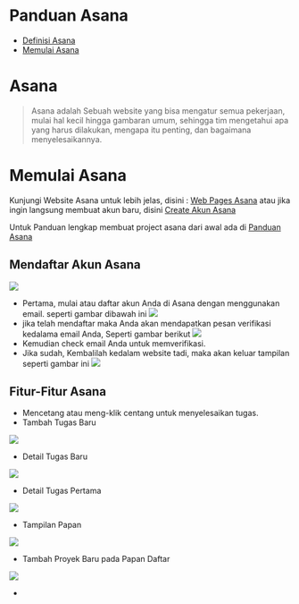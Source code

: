 # Panduan Asana

- [Definisi Asana](https://github.com/AhmadWahyuu/Asana-ProjectManagement#asana)
- [Memulai Asana](https://github.com/AhmadWahyuu/Asana-ProjectManagement#memulai-asana)

# Asana

> Asana adalah Sebuah website yang bisa mengatur semua pekerjaan, mulai hal kecil hingga gambaran umum, sehingga tim mengetahui apa yang harus dilakukan, mengapa itu penting, dan bagaimana menyelesaikannya.

# Memulai Asana

Kunjungi Website Asana untuk lebih jelas, disini : [Web Pages Asana](https://asana.com/id) atau jika ingin langsung membuat akun baru, disini [Create Akun Asana](https://asana.com/id/create_account)

Untuk Panduan lengkap membuat project asana dari awal ada di [Panduan Asana](https://asana.com/id/guide/get-started/begin/quick-start)

## Mendaftar Akun Asana
![](https://github.com/AhmadWahyuu/Asana-ProjectManagement/blob/main/img/navbar-asana.png)
- Pertama, mulai atau daftar akun Anda di Asana dengan menggunakan email.
seperti gambar dibawah ini
![](https://github.com/AhmadWahyuu/Asana-ProjectManagement/blob/main/img/masuk-asana.png)
- jika telah mendaftar maka Anda akan mendapatkan pesan verifikasi kedalama email Anda, Seperti gambar berikut
![](https://github.com/AhmadWahyuu/Asana-ProjectManagement/blob/main/img/verif-email.png)
- Kemudian check email Anda untuk memverifikasi.
- Jika sudah, Kembalilah kedalam website tadi, maka akan keluar tampilan seperti gambar ini
![](https://github.com/AhmadWahyuu/Asana-ProjectManagement/blob/main/img/tampilan-awal.png)

## Fitur-Fitur Asana

- Mencetang atau meng-klik centang untuk menyelesaikan tugas.
- Tambah Tugas Baru

![](https://github.com/AhmadWahyuu/Asana-ProjectManagement/blob/main/img/tambah-tugas.png)

- Detail Tugas Baru

![](https://github.com/AhmadWahyuu/Asana-ProjectManagement/blob/main/img/detail-tugasPertama.png)

- Detail Tugas Pertama

![](https://github.com/AhmadWahyuu/Asana-ProjectManagement/blob/main/img/detail-tugasbaru.png)

- Tampilan Papan

![](https://github.com/AhmadWahyuu/Asana-ProjectManagement/blob/main/img/papan%20daftar.png)

- Tambah Proyek Baru pada Papan Daftar

![](https://github.com/AhmadWahyuu/Asana-ProjectManagement/blob/main/img/add-project-baru.png)

- 
